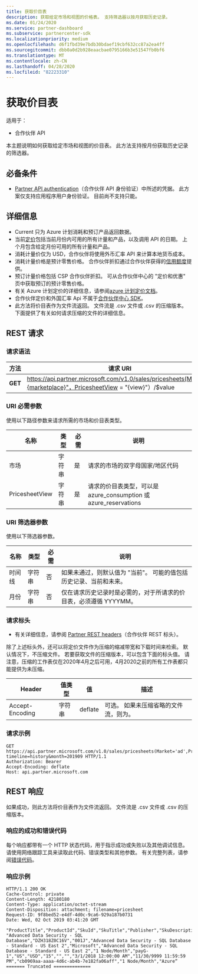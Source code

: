 ```yaml
---
title: 获取价目表
description: 获取给定市场和视图的价格表。 支持筛选器以按月获取历史记录。
ms.date: 01/24/2020
ms.service: partner-dashboard
ms.subservice: partnercenter-sdk
ms.localizationpriority: medium
ms.openlocfilehash: d6f1fbd39e7bdb30bdaef19cbf632cc87a2ea4ff
ms.sourcegitcommit: dbb0a0d2b928eaacbae0795166b3e51547fb0bf6
ms.translationtype: MT
ms.contentlocale: zh-CN
ms.lasthandoff: 04/28/2020
ms.locfileid: "82223310"
---
```

# <a name="get-a-price-sheet"></a>获取价目表

适用于：

- 合作伙伴 API

本主题说明如何获取给定市场和视图的价目表。 此方法支持按月份获取历史记录的筛选器。

## <a name="prerequisites"></a>必备条件

- [Partner API authentication](api-authentication.md)（合作伙伴 API 身份验证）中所述的凭据。 此方案仅支持应用程序用户身份验证。 目前尚不支持只能。

## <a name="details"></a>详细信息

- Current 只为 Azure 计划消耗和预订产品返回数据。
- 当前[定价](pricing.md)包括当前月份内可用的所有计量和产品，以及调用 API 的日期。 上个月包含给定月份可用的所有计量和产品。
- 消耗计量价仅为 USD，合作伙伴将使用外币汇率 API 来计算本地货币成本。
- 消耗计量价格是预计零售价格。 合作伙伴折扣通过合作伙伴获得的[信用额度](https://docs.microsoft.com/partner-center/partner-earned-credit-explanation)提供。
- 预订计量价格包括 CSP 合作伙伴折扣。 可从合作伙伴中心的 "定价和优惠" 页中获取预订的预计零售价格。
- 有关 Azure 计划定价的详细信息，请参阅[azure 计划定价文档](https://docs.microsoft.com/partner-center/azure-plan-price-list)。
- 合作伙伴定价和外国汇率 Api 不属于[合作伙伴中心 SDK](https://docs.microsoft.com/partner-center/develop/get-started)。
- 此方法将价目表作为文件流返回。 文件流是 .csv 文件或 .csv 的压缩版本。 下面提供了有关如何请求压缩的文件的详细信息。

## <a name="rest-request"></a>REST 请求

### <a name="request-syntax"></a>请求语法

| 方法   | 请求 URI                                                                                                 |
|----------|-------------------------------------------------------------------------------------------------------------|
| **GET** | https://api.partner.microsoft.com/v1.0/sales/pricesheets(Market="{marketplace}"，PricesheetView = "{view}"）/$value                                     |

### <a name="uri-required-parameters"></a>URI 必需参数

使用以下路径参数来请求所需的市场和价目表类型。

| 名称                   | 类型     | 必需 | 说明                                                     |
|------------------------|----------|----------|-----------------------------------------------------------------|
|市场                      | 字符串   | 是       | 请求的市场的双字母国家/地区代码       |
|PricesheetView | 字符串   | 是       | 请求的价目表类型，可以是 azure_consumption 或 azure_reservations       |

### <a name="uri-filter-parameters"></a>URI 筛选器参数

使用以下筛选器参数。

| 名称                   | 类型     | 必需 | 说明                                                     |
|------------------------|----------|----------|-----------------------------------------------------------------|
|时间线| 字符串   | 否| 如果未通过，则默认值为 "当前"。 可能的值包括历史记录、当前和未来。       |
|月份| 字符串   | 否| 仅在请求历史记录时是必需的，对于所请求的价目表，必须遵循 YYYYMM。       |

### <a name="request-headers"></a>请求标头

- 有关详细信息，请参阅 [Partner REST headers](headers.md)（合作伙伴 REST 标头）。

除了上述标头外，还可以将定价文件作为压缩的缩减带宽和下载时间来检索。 默认情况下，不压缩文件。 若要获取文件的压缩版本，可以包含下面的标头值。 请注意，压缩的工作表仅在2020年4月之后可用，4月2020之前的所有工作表都只能提供为未压缩。

| Header                   | 值类型     | 值 | 描述                                                     |
|------------------------|----------|----------|-----------------------------------------------------------------|
|Accept-Encoding| 字符串   | deflate| 可选。 如果未压缩省略的文件流，则为。       |

### <a name="request-example"></a>请求示例

```http
GET https://api.partner.microsoft.com/v1.0/sales/pricesheets(Market='ad',PricesheetView='azure_consumption')/$value?timeline=history&month=201909 HTTP/1.1
Authorization: Bearer
Accept-Encoding: deflate
Host: api.partner.microsoft.com

```

## <a name="rest-response"></a>REST 响应

如果成功，则此方法将价目表作为文件流返回。 文件流是 .csv 文件或 .csv 的压缩版本。

### <a name="response-success-and-error-codes"></a>响应的成功和错误代码

每个响应都带有一个 HTTP 状态代码，用于指示成功或失败以及其他调试信息。 请使用网络跟踪工具来读取此代码、错误类型和其他参数。 有关完整列表，请参阅[错误代码](error-codes.md)。

### <a name="response-example"></a>响应示例

``` http
HTTP/1.1 200 OK
Cache-Control: private
Content-Length: 42180180
Content-Type: application/octet-stream
Content-Disposition: attachment; filename=pricesheet
Request-ID: 9f8bed52-e4df-4d0c-9ca6-929a187b0731
Date: Wed, 02 Oct 2019 03:41:20 GMT

"ProductTitle","ProductId","SkuId","SkuTitle","Publisher","SkuDescription","UnitOfMeasure","TermDuration","Market","Currency","UnitPrice","PricingTierRangeMin","PricingTierRangeMax","EffectiveStartDate","EffectiveEndDate","MeterIds","MeterType","Tags“
"Advanced Data Security - SQL Database","DZH318Z0C16V","001J","Advanced Data Security - SQL Database - Standard - US East 2","Microsoft","Advanced Data Security - SQL Database - Standard - US East 2","1 Node/Month","payG-1","US","USD","15","","","3/1/2018 12:00:00 AM","11/30/9999 11:59:59 PM","cb0969aa-aaaa-4d6c-ab4b-7e182fa06aff","1 Node/Month","Azure“
======= Truncated ==============

```
